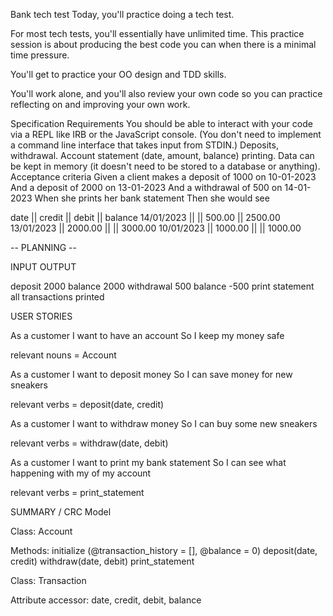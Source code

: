 Bank tech test
Today, you'll practice doing a tech test.

For most tech tests, you'll essentially have unlimited time. This practice session is about producing the best code you can when there is a minimal time pressure.

You'll get to practice your OO design and TDD skills.

You'll work alone, and you'll also review your own code so you can practice reflecting on and improving your own work.

Specification
Requirements
You should be able to interact with your code via a REPL like IRB or the JavaScript console. (You don't need to implement a command line interface that takes input from STDIN.)
Deposits, withdrawal.
Account statement (date, amount, balance) printing.
Data can be kept in memory (it doesn't need to be stored to a database or anything).
Acceptance criteria
Given a client makes a deposit of 1000 on 10-01-2023
And a deposit of 2000 on 13-01-2023
And a withdrawal of 500 on 14-01-2023
When she prints her bank statement
Then she would see

date || credit || debit || balance
14/01/2023 || || 500.00 || 2500.00
13/01/2023 || 2000.00 || || 3000.00
10/01/2023 || 1000.00 || || 1000.00


-- PLANNING --

INPUT                                               OUTPUT 

deposit 2000                              balance 2000
withdrawal 500                          balance -500
print statement                           all transactions printed


USER STORIES

As a customer
I want to have an account
So I keep my money safe

relevant nouns = Account

As a customer
I want to deposit money
So I can save money for new sneakers

relevant verbs = deposit(date, credit)

As a customer
I want to withdraw money
So I can buy some new sneakers

relevant verbs = withdraw(date, debit)

As a customer
I want to print my bank statement
So I can see what happening with my of my account

relevant verbs = print_statement

SUMMARY / CRC Model

Class: Account

Methods:
initialize (@transaction_history = [], @balance = 0)
deposit(date, credit)
withdraw(date, debit)
print_statement

Class: Transaction

Attribute accessor: date, credit, debit, balance